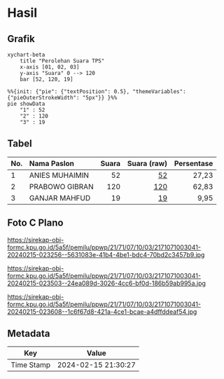 # Hasil

## Grafik

```mermaid
xychart-beta
    title "Perolehan Suara TPS"
    x-axis [01, 02, 03]
    y-axis "Suara" 0 --> 120
    bar [52, 120, 19]
```

```mermaid
%%{init: {"pie": {"textPosition": 0.5}, "themeVariables": {"pieOuterStrokeWidth": "5px"}} }%%
pie showData
    "1" : 52
    "2" : 120
    "3" : 19
```

## Tabel

| No. | Nama Paslon    | Suara | Suara (raw) | Persentase |
|:--- |:-------------- | -----:| -----------:| ----------:|
| 1   | ANIES MUHAIMIN | 52    | [52][p-1]   | 27,23      |
| 2   | PRABOWO GIBRAN | 120   | [120][p-2]  | 62,83      |
| 3   | GANJAR MAHFUD  | 19    | [19][p-3]   | 9,95       |


[p-1]: https://github.com/gigit-pemilu/pemilu-2024-21-kepulauan-riau/blob/main/pilpres/hitung-suara/sub/21-kepulauan-riau/sub/71-kota-batam/sub/07-sei-beduk/sub/1003-mangsang/sub/041-tps/sub/paslon-1.txt
[p-2]: https://github.com/gigit-pemilu/pemilu-2024-21-kepulauan-riau/blob/main/pilpres/hitung-suara/sub/21-kepulauan-riau/sub/71-kota-batam/sub/07-sei-beduk/sub/1003-mangsang/sub/041-tps/sub/paslon-2.txt
[p-3]: https://github.com/gigit-pemilu/pemilu-2024-21-kepulauan-riau/blob/main/pilpres/hitung-suara/sub/21-kepulauan-riau/sub/71-kota-batam/sub/07-sei-beduk/sub/1003-mangsang/sub/041-tps/sub/paslon-3.txt

## Foto C Plano

https://sirekap-obj-formc.kpu.go.id/5a5f/pemilu/ppwp/21/71/07/10/03/2171071003041-20240215-023256--5631083e-41b4-4be1-bdc4-70bd2c3457b9.jpg

https://sirekap-obj-formc.kpu.go.id/5a5f/pemilu/ppwp/21/71/07/10/03/2171071003041-20240215-023503--24ea089d-3026-4cc6-bf0d-186b59ab995a.jpg

https://sirekap-obj-formc.kpu.go.id/5a5f/pemilu/ppwp/21/71/07/10/03/2171071003041-20240215-023608--1c6f67d8-421a-4ce1-bcae-a4dffddeaf54.jpg


## Metadata

| Key        | Value               |
| ---------- | ------------------- |
| Time Stamp | 2024-02-15 21:30:27 |



